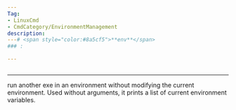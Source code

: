 ```yaml
---
Tag:
- LinuxCmd 
- CmdCategory/EnvironmentManagement
description: 
---# <span style="color:#8a5cf5">**env**</span>
### : 

---
```

```

```
---
run another exe in an environment without modifying the current environment. Used without arguments, it prints a list of current environment variables.